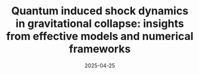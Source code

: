 ---
title: "Quantum induced shock dynamics in gravitational collapse: insights from effective models and numerical frameworks"
authors:
  - DQ
  - H. Liu
date: 2025-04-25
publication_types: ["3"]
publication: "In *International Journal of Quantum Gravity*"
url: ""
summary: "We investigate shock wave formation in quantum-corrected black hole models..."
featured: false
url_pdf: https://arxiv.org/pdf/2504.18462
url_code: 'https://github.com/qudx54632/Shock-wave-project'
url_doi: "https://arxiv.org/abs/2504.18462"
---